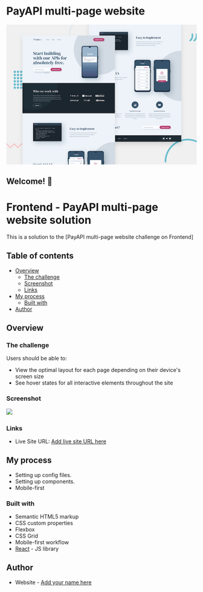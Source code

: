 # PayAPI multi-page website

![Design preview for the PayAPI multi-page website coding challenge](./preview.jpg)

## Welcome! 👋

# Frontend - PayAPI multi-page website solution

This is a solution to the [PayAPI multi-page website challenge on Frontend]

## Table of contents

- [Overview](#overview)
  - [The challenge](#the-challenge)
  - [Screenshot](#screenshot)
  - [Links](#links)
- [My process](#my-process)
  - [Built with](#built-with)
- [Author](#author)


## Overview

### The challenge

Users should be able to:

- View the optimal layout for each page depending on their device's screen size
- See hover states for all interactive elements throughout the site


### Screenshot

![](./screenshot.jpg)


### Links

- Live Site URL: [Add live site URL here](pretty-oranges.surge.sh)

## My process

- Setting up config files.
- Setting up components.
- Mobile-first

### Built with

- Semantic HTML5 markup
- CSS custom properties
- Flexbox
- CSS Grid
- Mobile-first workflow
- [React](https://reactjs.org/) - JS library

## Author

- Website - [Add your name here](https://www.your-site.com)
